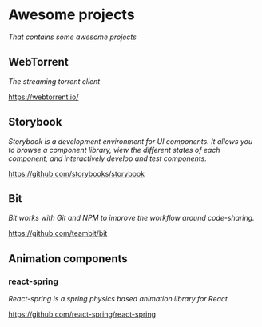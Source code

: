 # Awesome projects
*That contains some awesome projects*

## WebTorrent

*The streaming torrent client*

https://webtorrent.io/

## Storybook

*Storybook is a development environment for UI components. It allows you to browse a component library, view the different states of each component, and interactively develop and test components.*

https://github.com/storybooks/storybook

## Bit

*Bit works with Git and NPM to improve the workflow around code-sharing.*

https://github.com/teambit/bit

## Animation components

### react-spring

*React-spring is a spring physics based animation library for React.*

https://github.com/react-spring/react-spring

